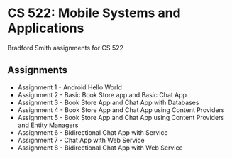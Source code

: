 # CS 522: Mobile Systems and Applications
Bradford Smith assignments for CS 522

## Assignments
- Assignment 1 - Android Hello World
- Assignment 2 - Basic Book Store app and Basic Chat App
- Assignment 3 - Book Store App and Chat App with Databases
- Assignment 4 - Book Store App and Chat App using Content Providers
- Assignment 5 - Book Store App and Chat App using Content Providers and Entity Managers
- Assignment 6 - Bidirectional Chat App with Service
- Assignment 7 - Chat App with Web Service
- Assignment 8 - Bidirectional Chat App with Web Service
